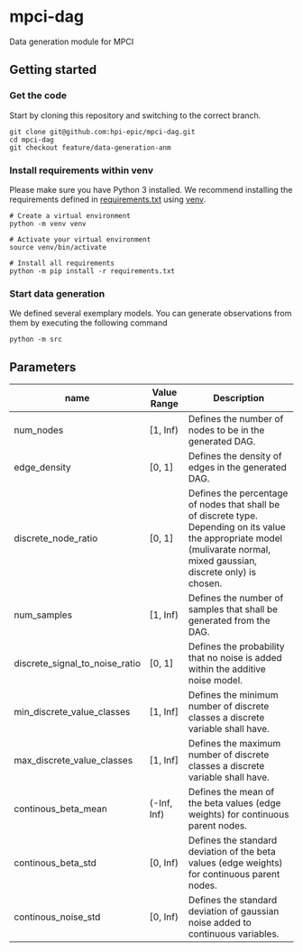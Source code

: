 # mpci-dag
Data generation module for MPCI

## Getting started

### Get the code
Start by cloning this repository and switching to the correct branch.
```
git clone git@github.com:hpi-epic/mpci-dag.git
cd mpci-dag
git checkout feature/data-generation-anm
```
### Install requirements within venv
Please make sure you have Python 3 installed.
We recommend installing the requirements defined in [requirements.txt](requirements.txt) using [venv](https://docs.python.org/3/library/venv.html).
```
# Create a virtual environment
python -m venv venv

# Activate your virtual environment
source venv/bin/activate

# Install all requirements
python -m pip install -r requirements.txt
```

### Start data generation
We defined several exemplary models. You can generate observations from them by executing the following command
```
python -m src
```

## Parameters

| name                           | Value Range | Description |
| ------------------------------ | ----------- |  --- |
| num_nodes                      | \[1, Inf)   | Defines the number of nodes to be in the generated DAG. |
| edge_density                   | \[0, 1\]    | Defines the density of edges in the generated DAG.  |
| discrete_node_ratio            | \[0, 1\]    | Defines the percentage of nodes that shall be of discrete type. Depending on its value the appropriate model (mulivarate normal, mixed gaussian, discrete only) is chosen. |
| num_samples                    | \[1, Inf)   | Defines the number of samples that shall be generated from the DAG. |
| discrete_signal_to_noise_ratio | \[0, 1\]    | Defines the probability that no noise is added within the additive noise model. |
| min_discrete_value_classes     | \[1, Inf\]  | Defines the minimum number of discrete classes a discrete variable shall have. |
| max_discrete_value_classes     | \[1, Inf\]  | Defines the maximum number of discrete classes a discrete variable shall have. |
| continous_beta_mean            | (-Inf, Inf) | Defines the mean of the beta values (edge weights) for continuous parent nodes. |
| continous_beta_std             | \[0, Inf)   | Defines the standard deviation of the beta values (edge weights) for continuous parent nodes. |
| continous_noise_std            | \[0, Inf)   | Defines the standard deviation of gaussian noise added to continuous variables. |

